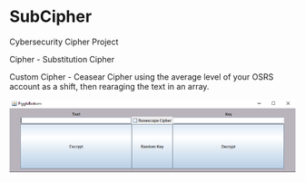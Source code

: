 # SubCipher
Cybersecurity Cipher Project

Cipher - Substitution Cipher

Custom Cipher - Ceasear Cipher using the average level of your OSRS account as a shift, then rearaging the text in an array.

![alt text](./Images/program.png "Program In Action")
